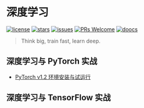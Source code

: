 # 深度学习
[![license](https://badgen.net/github/license/doocs/deep-learning?color=green)](https://github.com/doocs/deep-learning/blob/master/LICENSE)
[![stars](https://badgen.net/github/stars/doocs/deep-learning)](https://github.com/doocs/deep-learning/stargazers)
[![issues](https://badgen.net/github/open-issues/doocs/deep-learning)](https://github.com/doocs/deep-learning/issues)
[![PRs Welcome](https://badgen.net/badge/PRs/welcome/green)](http://makeapullrequest.com)
[![doocs](https://badgen.net/badge/organization/join%20us/cyan)](https://doocs.github.io/#/?id=how-to-join)

> Think big, train fast, learn deep.

## 深度学习与 PyTorch 实战
- [PyTorch v1.2 环境安装与试运行](docs/pytorch-environment-init.md)

## 深度学习与 TensorFlow 实战


